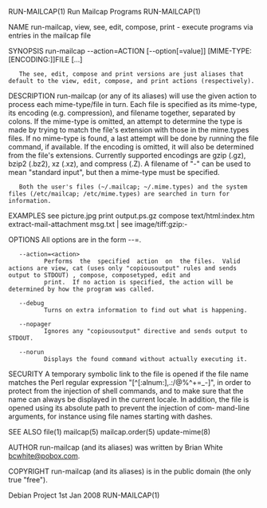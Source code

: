 RUN-MAILCAP(1)                                                                     Run Mailcap Programs                                                                     RUN-MAILCAP(1)

NAME
       run-mailcap, view, see, edit, compose, print - execute programs via entries in the mailcap file

SYNOPSIS
       run-mailcap --action=ACTION [--option[=value]] [MIME-TYPE:[ENCODING:]]FILE [...]

       The see, edit, compose and print versions are just aliases that default to the view, edit, compose, and print actions (respectively).

DESCRIPTION
       run-mailcap  (or  any  of its aliases) will use the given action to process each mime-type/file in turn.  Each file is specified as its mime-type, its encoding (e.g. compression),
       and filename together, separated by colons.  If the mime-type is omitted, an attempt to determine the type is made by trying to match  the  file's  extension  with  those  in  the
       mime.types  files.   If  no mime-type is found, a last attempt will be done by running the file command, if available.  If the encoding is omitted, it will also be determined from
       the file's extensions.  Currently supported encodings are gzip (.gz), bzip2 (.bz2), xz (.xz), and compress (.Z).  A filename of "-" can be used to mean "standard input", but  then
       a mime-type must be specified.

       Both the user's files (~/.mailcap; ~/.mime.types) and the system files (/etc/mailcap; /etc/mime.types) are searched in turn for information.

   EXAMPLES
         see picture.jpg
         print output.ps.gz
         compose text/html:index.htm
         extract-mail-attachment msg.txt | see image/tiff:gzip:-

   OPTIONS
       All options are in the form --<opt>=<value>.

       --action=<action>
              Performs  the  specified  action  on  the files.  Valid actions are view, cat (uses only "copiousoutput" rules and sends output to STDOUT) , compose, composetyped, edit and
              print.  If no action is specified, the action will be determined by how the program was called.

       --debug
              Turns on extra information to find out what is happening.

       --nopager
              Ignores any "copiousoutput" directive and sends output to STDOUT.

       --norun
              Displays the found command without actually executing it.

SECURITY
       A temporary symbolic link to the file is opened if the file name matches the Perl regular expression "[^[:alnum:],.:/@%^+=_-]", in order to protect from  the  injection  of  shell
       commands,  and  to make sure that the name can always be displayed in the current locale.  In addition, the file is opened using its absolute path to prevent the injection of com‐
       mand-line arguments, for instance using file names starting with dashes.

SEE ALSO
       file(1) mailcap(5) mailcap.order(5) update-mime(8)

AUTHOR
       run-mailcap (and its aliases) was written by Brian White <bcwhite@pobox.com>.

COPYRIGHT
       run-mailcap (and its aliases) is in the public domain (the only true "free").

Debian Project                                                                         1st Jan 2008                                                                         RUN-MAILCAP(1)
